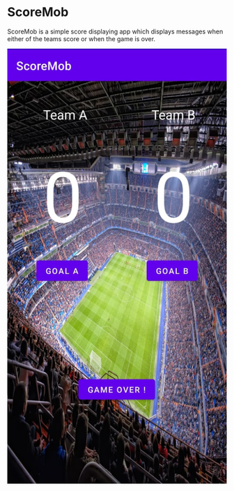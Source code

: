 # ScoreMob

ScoreMob is a simple score displaying app which displays messages when either of the teams score or when the game is over.

![ScoreMob main activity](images/scoremob_main.jpeg)